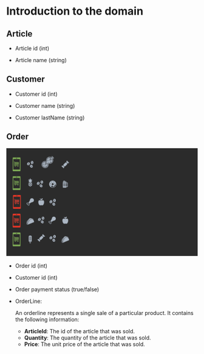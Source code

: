 # Introduction to the domain

## Article

+ Article id (int)

+ Article name (string)

## Customer

+ Customer id (int)

+ Customer name (string)

+ Customer lastName (string)

## Order

![Orders](../images/orders.png)

+ Order id (int)

+ Customer id (int)

+ Order payment status (true/false)

+ OrderLine:
  
    An orderline represents a single sale of a particular product. It contains the following information:
    - **ArticleId**: The id of the article that was sold.
    - **Quantity**: The quantity of the article that was sold.
    - **Price**: The unit price of the article that was sold.

